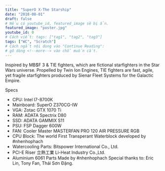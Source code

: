 ```yaml
---
title: "SuperO X-The Starship"
date: "2018-08-01"
draft: false
# Nếu có youtube_id, featured_image sẽ bị ẩn.
featured_image: "poster.jpg"
youtube_id: 0
# Cách viết: tags: ["tag1", "tag2", "tag3"]
tags: ["WC", "Scratch"]
# Cách ngắt nội dung vào "Continue Reading":
# gõ dòng <!--more--> vào chỗ muốn cắt.
---
```


Inspired by MB$F 3 & TIE fighters, which are fictional starfighters in the Star Wars universe. Propelled by Twin Ion Engines, TIE fighters are fast, agile, yet fragile starfighters produced by Sienar Fleet Systems for the Galactic Empire.
<!--more-->

Specs
- CPU: Intel I7-8700K
- Mainboard: SuperO Z370CG-IW
- VGA: Zotac GTX 1070 Ti
- RAM: ADATA Spectrix D80
- SSD: ADATA GAMMIX S11
- PSU: FSP Dagger 600W
- FAN: Cooler Master MASTERFAN PRO 120 AIR PRESSURE RGB
- CPU Block: The world First Transperant Waterblock developed by #nhenhophach
- Watercooling Parts: Bitspower International Co., Ltd.
- PCI-E Riser 立熱工業 Li-Heat Industry Co.,Ltd.
- Aluminium 6061 Parts Made by #nhenhophach
Special thanks to: Eric Lin, Tony Fan, Thái Sơn Đặng.
